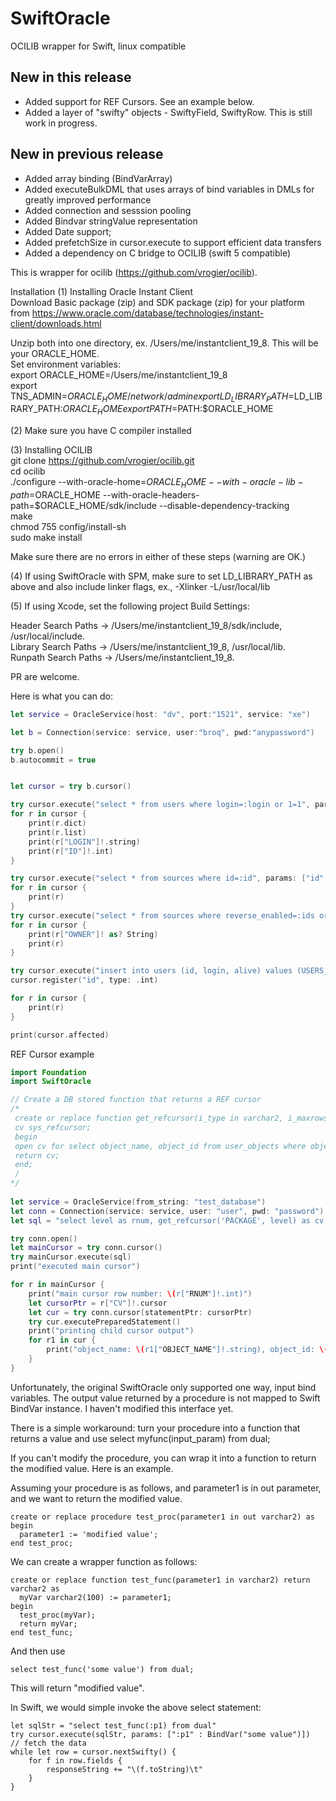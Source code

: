 # SwiftOracle
OCILIB wrapper for Swift, linux compatible

## New in this release
- Added support for REF Cursors. See an example below.
- Added a layer of "swifty" objects - SwiftyField, SwiftyRow. This is still work in progress.

## New in previous release
- Added array binding (BindVarArray)
- Added executeBulkDML that uses arrays of bind variables in DMLs for greatly improved performance
- Added connection and sesssion pooling
- Added Bindvar stringValue representation
- Added Date support;
- Added prefetchSize in cursor.execute to support efficient data transfers
- Added a dependency on C bridge to OCILIB (swift 5 compatible)



This is wrapper for ocilib (https://github.com/vrogier/ocilib). 

Installation
(1) Installing Oracle Instant Client  
Download Basic package (zip) and SDK package (zip) for your platform from https://www.oracle.com/database/technologies/instant-client/downloads.html  

Unzip both into one directory, ex. /Users/me/instantclient_19_8. This will be your ORACLE_HOME.  
Set environment variables:  
export ORACLE_HOME=/Users/me/instantclient_19_8  
export TNS_ADMIN=$ORACLE_HOME/network/admin  
export LD_LIBRARY_PATH=$LD_LIBRARY_PATH:$ORACLE_HOME  
export PATH=$PATH:$ORACLE_HOME  

(2) Make sure you have C compiler installed

(3) Installing OCILIB  
git clone https://github.com/vrogier/ocilib.git  
cd ocilib  
./configure --with-oracle-home=$ORACLE_HOME --with-oracle-lib-path=$ORACLE_HOME --with-oracle-headers-path=$ORACLE_HOME/sdk/include --disable-dependency-tracking  
make  
chmod 755 config/install-sh  
sudo make install  

Make sure there are no errors in either of these steps (warning are OK.)  

(4) If using SwiftOracle with SPM, make sure to set LD_LIBRARY_PATH as above and also include linker flags, ex., -Xlinker -L/usr/local/lib  

(5) If using Xcode, set the following project Build Settings:   

Header Search Paths -> /Users/me/instantclient_19_8/sdk/include, /usr/local/include.  
Library Search Paths -> /Users/me/instantclient_19_8, /usr/local/lib.  
Runpath Search Paths -> /Users/me/instantclient_19_8.  



PR are welcome.  

Here is what you can do:  

```swift
let service = OracleService(host: "dv", port:"1521", service: "xe")

let b = Connection(service: service, user:"broq", pwd:"anypassword")

try b.open()
b.autocommit = true


let cursor = try b.cursor()

try cursor.execute("select * from users where login=:login or 1=1", params: ["login": "user2"])
for r in cursor {
    print(r.dict)
    print(r.list)
    print(r["LOGIN"]!.string)
    print(r["ID"]!.int)
}

try cursor.execute("select * from sources where id=:id", params: ["id": 3])
for r in cursor {
    print(r)
}
try cursor.execute("select * from sources where reverse_enabled=:ids or 1=1", params: ["ids": 1.0 ])
for r in cursor {
    print(r["OWNER"]! as? String)
    print(r)
}

try cursor.execute("insert into users (id, login, alive) values (USERS_ID_SEQ.nextval, :2, :3) RETURNING id INTO :id ", params: ["2": "фіва", "3": 3,], register: ["id": .int])
cursor.register("id", type: .int)

for r in cursor {
    print(r)
}

print(cursor.affected)

```

REF Cursor example   

```swift
import Foundation
import SwiftOracle

// Create a DB stored function that returns a REF cursor
/* 
 create or replace function get_refcursor(i_type in varchar2, i_maxrows in number) return sys_refcursor as
 cv sys_refcursor;
 begin
 open cv for select object_name, object_id from user_objects where object_type = i_type and rownum <= i_maxrows;
 return cv;
 end;
 /
*/
 
let service = OracleService(from_string: "test_database")
let conn = Connection(service: service, user: "user", pwd: "password")
let sql = "select level as rnum, get_refcursor('PACKAGE', level) as cv from dual connect by level < 6"

try conn.open()
let mainCursor = try conn.cursor()
try mainCursor.execute(sql)
print("executed main cursor")

for r in mainCursor {
    print("main cursor row number: \(r["RNUM"]!.int)")
    let cursorPtr = r["CV"]!.cursor
    let cur = try conn.cursor(statementPtr: cursorPtr)
    try cur.executePreparedStatement()
    print("printing child cursor output")
    for r1 in cur {
        print("object_name: \(r1["OBJECT_NAME"]!.string), object_id: \(r1["OBJECT_ID"]!.int)")
    }
}


```


Unfortunately, the original SwiftOracle only supported one way, input bind variables. The output value returned by a procedure is not mapped to Swift BindVar instance. I haven't modified this interface yet.

There is a simple workaround: turn your procedure into a function that returns a value and use select myfunc(input_param) from dual;

If you can't modify the procedure, you can wrap it into a function to return the modified value. Here is an example.

Assuming your procedure is as follows, and parameter1 is in out parameter, and we want to return the modified value.
```
create or replace procedure test_proc(parameter1 in out varchar2) as
begin
  parameter1 := 'modified value'; 
end test_proc;
```
We can create a wrapper function as follows:

```
create or replace function test_func(parameter1 in varchar2) return varchar2 as
  myVar varchar2(100) := parameter1;
begin
  test_proc(myVar);
  return myVar;
end test_func;
```
And then use
```
select test_func('some value') from dual;
```

This will return "modified value".

In Swift, we would simple invoke the above select statement:
```
let sqlStr = "select test_func(:p1) from dual"
try cursor.execute(sqlStr, params: [":p1" : BindVar("some value")])
// fetch the data
while let row = cursor.nextSwifty() {
    for f in row.fields {
        responseString += "\(f.toString)\t"
    }
}
```



